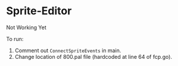 # Sprite-Editor
Not Working Yet

To run:

1. Comment out ``ConnectSpriteEvents`` in main.
2. Change location of 800.pal file (hardcoded at line 64 of fcp.go).
